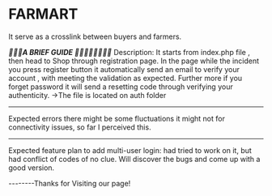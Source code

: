 # FARMART
 It serve as a crosslink between buyers and farmers. 

***🌾🌾🌾A BRIEF GUIDE 🌾🌾🌾🌾🌾🌾🌾🌾***
Description:
It starts from  index.php file , then head to Shop through registration page.
In the page while the incident you press register button it automatically send an email to verify your account  , with meeting the validation as expected. 
Further more if you forget password it will send a resetting code through verifying your authenticity.
->The file is located on auth folder
****************
Expected errors there might be some fluctuations it might not for connectivity issues, 
so far I perceived this.
****************
Expected feature plan to add multi-user login: had tried to work on it, but had conflict of codes of no clue. 
Will discover the bugs and come up with a good version.

--------Thanks for Visiting our page!
